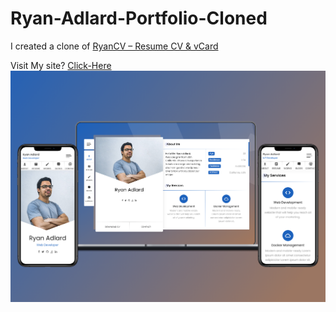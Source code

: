 # Ryan-Adlard-Portfolio-Cloned


I created a clone of [RyanCV – Resume CV & vCard](https://ryancv.bslthemes.com/ve1/)

Visit My site? [Click-Here](https://omarfaruk-0x01.github.io/Ryan-Adlard-Portfolio-Cloned/)
![WebSite MockUp](MockUp.png)
